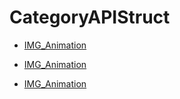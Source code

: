 # CategoryAPIStruct

<!-- DO NOT HAND-EDIT CATEGORY LISTS, THEY ARE AUTOGENERATED AND WILL BE OVERWRITTEN, BASED ON TAGS IN INDIVIDUAL PAGE FOOTERS. EDIT THOSE INSTEAD. -->
<!-- BEGIN CATEGORY LIST -->
- [IMG_Animation](IMG_Animation)
<!-- END CATEGORY LIST -->
- [IMG_Animation](IMG_Animation)
<!-- END CATEGORY LIST -->
- [IMG_Animation](IMG_Animation)
<!-- END CATEGORY LIST -->

